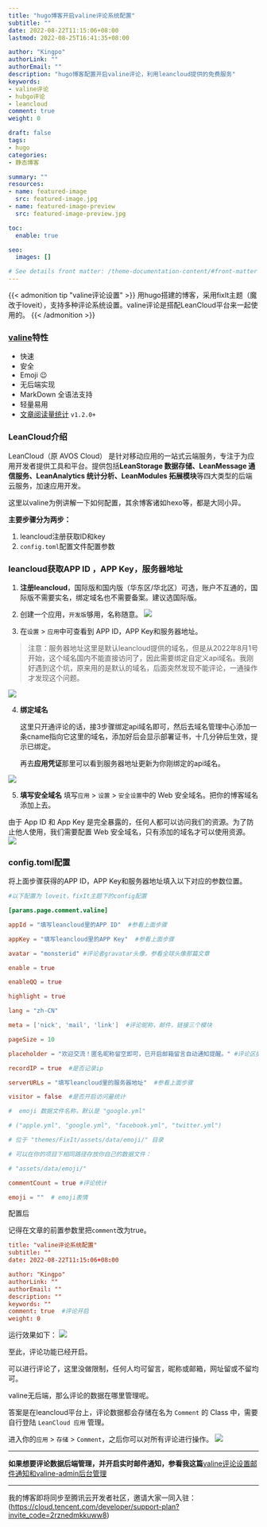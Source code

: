 ```yaml
---
title: "hugo博客开启valine评论系统配置"
subtitle: ""
date: 2022-08-22T11:15:06+08:00
lastmod: 2022-08-25T16:41:35+08:00

author: "Kingpo"
authorLink: ""
authorEmail: ""
description: "hugo博客配置开启valine评论，利用leancloud提供的免费服务"
keywords: 
- valine评论
- hubgo评论
- leancloud
comment: true
weight: 0

draft: false
tags:
- hugo
categories:
- 静态博客

summary: ""
resources:
- name: featured-image
  src: featured-image.jpg
- name: featured-image-preview
  src: featured-image-preview.jpg

toc:
  enable: true

seo:
  images: []

# See details front matter: /theme-documentation-content/#front-matter
---
```


<!--more-->

{{< admonition tip "valine评论设置" >}}
用hugo搭建的博客，采用fixIt主题（魔改于loveit），支持多种评论系统设置。valine评论是搭配LeanCloud平台来一起使用的。
{{< /admonition >}}


### [valine](https://valine.js.org/)特性

-   快速
-   安全
-   Emoji 😉
-   无后端实现
-   MarkDown 全语法支持
-   轻量易用
-   [文章阅读量统计](https://valine.js.org/visitor.html) `v1.2.0+`

### LeanCloud介绍
LeanCloud（原 AVOS Cloud） 是针对移动应用的一站式云端服务，专注于为应用开发者提供工具和平台。提供包括**LeanStorage 数据存储、LeanMessage 通信服务、LeanAnalytics 统计分析、LeanModules 拓展模块**等四大类型的后端云服务，加速应用开发。

这里以valine为例讲解一下如何配置，其余博客诸如hexo等，都是大同小异。

**主要步骤分为两步：**

1.  leancloud注册获取ID和key
2. `config.toml`配置文件配置参数 


### leancloud获取APP ID ，APP Key，服务器地址
1. **注册leancloud**，国际版和国内版（华东区/华北区）可选，账户不互通的，国际版不需要实名，绑定域名也不需要备案。建议选国际版。
2. 创建一个应用，`开发版`够用，名称随意。
![](https://s3.bmp.ovh/imgs/2022/08/23/3c7ae83b11964f52.png)

3. 在`设置` > `应用`中可查看到 APP ID，APP Key和服务器地址。

> 注意：服务器地址这里是默认leancloud提供的域名，但是从2022年8月1号开始，这个域名国内不能直接访问了，因此需要绑定自定义api域名。我刚好遇到这个坑，原来用的是默认的域名，后面突然发现不能评论，一通操作才发现这个问题。

![](https://s3.bmp.ovh/imgs/2022/08/23/3f85839cd5f21b2d.png)

4. **绑定域名**

	这里只开通评论的话，接3步骤绑定api域名即可，然后去域名管理中心添加一条cname指向它这里的域名，添加好后会显示部署证书，十几分钟后生效，提示已绑定。

	再去**应用凭证**那里可以看到服务器地址更新为你刚绑定的api域名。

![](https://s3.bmp.ovh/imgs/2022/08/23/2e9ebace344ddb15.png)


5. **填写安全域名**
填写`应用` > `设置` > `安全设置`中的 Web 安全域名。把你的博客域名添加上去。

由于 App ID 和 App Key 是完全暴露的，任何人都可以访问我们的资源。为了防止他人使用，我们需要配置 Web 安全域名，只有添加的域名才可以使用资源。
![](https://s3.bmp.ovh/imgs/2022/08/23/6d6eff52af936782.png)

### config.toml配置

将上面步骤获得的APP ID，APP Key和服务器地址填入以下对应的参数位置。

~~~toml
#以下配置为 loveit，fixIt主题下的config配置

[params.page.comment.valine]

appId = "填写leancloud里的APP ID"  #参看上面步骤

appKey = "填写leancloud里的APP Key"  #参看上面步骤

avatar = "monsterid" #评论者gravatar头像，参看全球头像那篇文章

enable = true

enableQQ = true  

highlight = true

lang = "zh-CN"  

meta = ['nick', 'mail', 'link']  #评论昵称，邮件，链接三个模块

pageSize = 10 

placeholder = "欢迎交流！匿名昵称留空即可，已开启邮箱留言自动通知提醒。" #评论区提醒文字

recordIP = true  #是否记录ip

serverURLs = "填写leancloud里的服务器地址"  #参看上面步骤

visitor = false  #是否开启访问量统计

#  emoji 数据文件名称，默认是 "google.yml"

# ("apple.yml", "google.yml", "facebook.yml", "twitter.yml")

# 位于 "themes/FixIt/assets/data/emoji/" 目录

# 可以在你的项目下相同路径存放你自己的数据文件：

# "assets/data/emoji/"

commentCount = true #评论统计

emoji = ""  # emoji表情


~~~


配置后

记得在文章的前置参数里把`comment`改为true。
``` toml
title: "valine评论系统配置"
subtitle: ""
date: 2022-08-22T11:15:06+08:00

author: "Kingpo"
authorLink: ""
authorEmail: ""
description: ""
keywords: ""
comment: true  #评论开启
weight: 0
```


运行效果如下：
![](https://s3.bmp.ovh/imgs/2022/08/23/fca811ded03ff90f.png)


至此，评论功能已经开启。

可以进行评论了，这里没做限制，任何人均可留言，昵称或邮箱，网址留或不留均可。

valine无后端，那么评论的数据在哪里管理呢。

答案是在leancloud平台上，评论数据都会存储在名为 `Comment` 的 Class 中，需要自行登陆 `LeanCloud 应用` 管理。

进入你的`应用` > `存储` > `Comment`，之后你可以对所有评论进行操作。
![](https://s3.bmp.ovh/imgs/2022/08/23/4f0de8a3925b9f55.png)

----------
**如果想要评论数据后端管理，并开启实时邮件通知，参看我这篇**[valine评论设置邮件通知和valine-admin后台管理](/posts/202208/技术valine评论设置邮件通知和valine-admin后台管理/)


----------
我的博客即将同步至腾讯云开发者社区，邀请大家一同入驻：(https://cloud.tencent.com/developer/support-plan?invite_code=2rznedmkkuww8)